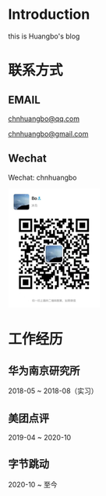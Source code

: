 # Introduction
this is Huangbo's blog

# 联系方式

## EMAIL
chnhuangbo@qq.com

chnhuangbo@gmail.com

## Wechat
Wechat: chnhuangbo

<img src="/images/wechat_me.jpeg" alt="wechat" style="zoom:25%;" />

# 工作经历

## 华为南京研究所
2018-05 ~ 2018-08（实习）

## 美团点评
2019-04 ~ 2020-10

## 字节跳动
2020-10 ~ 至今


